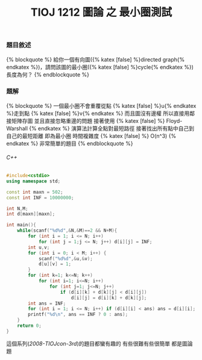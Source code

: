 ﻿---
title: TIOJ 1212 圖論 之 最小圈測試
tag: ["coding","tioj","graph"]
categories: TIOJ
---

### 題目敘述

{% blockquote %}
給你一個有向圖({% katex [false] %}directed graph{% endkatex %})，請問該圖的最小圈({% katex [false] %}cycle{% endkatex %})長度為何？
{% endblockquote %}

<!-- more -->

### 題解

{% blockquote %}
一個最小圈不會重覆從點 {% katex [false] %}u{% endkatex %}走到點 {% katex [false] %}v{% endkatex %}
而且圖沒有邊權
所以直接用鄰接矩陣存圖
並且直接忽略重邊的問題
接著使用 {% katex [false] %} Floyd-Warshall {% endkatex %} 演算法計算全點對最短路徑
接著找出所有點中自己到自己的最短距離
即為最小圈
時間複雜度 {% katex [false] %} O(n^3) {% endkatex %}
非常簡單的題目
{% endblockquote %}

###### C++

``` C++
#include<cstdio>
using namespace std;

const int maxn = 502;
const int INF = 10000000;

int N,M;
int d[maxn][maxn];

int main(){
    while(scanf("%d%d",&N,&M)==2 && N+M){
        for (int i = 1; i <= N; i++)
            for (int j = 1;j <= N; j++) d[i][j] = INF;
        int u,v;
        for (int i = 0; i < M; i++) {
            scanf("%d%d",&u,&v);
            d[u][v] = 1;
        }
        for (int k=1; k<=N; k++)
            for (int i=1; i<=N; i++)
                for (int j=1; j<=N; j++)
                    if (d[i][k] + d[k][j] < d[i][j])
                        d[i][j] = d[i][k] + d[k][j];
        int ans = INF;
        for (int i = 1; i <= N; i++) if (d[i][i] < ans) ans = d[i][i];
        printf("%d\n", ans == INF ? 0 : ans);
    }
	return 0;
}
```

這個系列(*2008-TIOJcon-3rd*)的題目都蠻有趣的
有些很難有些很簡單
都是圖論題